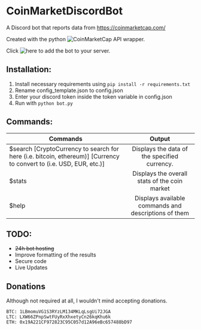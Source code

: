 # CoinMarketDiscordBot
A Discord bot that reports data from https://coinmarketcap.com/

Created with the python ![CoinMarketCap API](https://github.com/mrsmn/coinmarketcap-api) wrapper.

Click ![here](https://discordapp.com/oauth2/authorize?&client_id=353373501274456065&scope=bot) to add the bot to your server.

## Installation:
1. Install necessary requirements using ```pip install -r requirements.txt```
2. Rename config_template.json to config.json
3. Enter your discord token inside the token variable in config.json
4. Run with ```python bot.py```


## Commands:
| Commands      | Output        |
| ------------- |:-------------:|
| $search [CryptoCurrency to search for here (i.e. bitcoin, ethereum)] [Currency to convert to (i.e. USD, EUR, etc.)] | Displays the data of the specified currency. |
| $stats | Displays the overall stats of the coin market |
| $help | Displays available commands and descriptions of them |


## TODO:

- ~~24h bot hosting~~
- Improve formatting of the results
- Secure code
- Live Updates

## Donations

Although not required at all, I wouldn't mind accepting donations.

```
BTC: 1LBmomuVG1S3RYzLM134MKLqLsgUi72JGA
LTC: LXW66ZPnpSwtFUyRxXhxetyCn26kqKhu6k
ETH: 0x19A221CF972823C95C057d12A96eBc657488bD97
```
